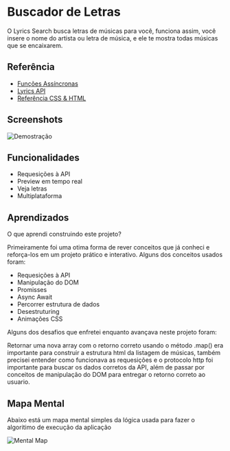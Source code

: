 
# Buscador de Letras

O Lyrics Search busca letras de músicas para você, funciona assim, 
você insere o nome do artista ou letra de música, e ele te mostra todas
músicas que se encaixarem.




## Referência

 - [Funções Assíncronas](https://developer.mozilla.org/pt-BR/docs/Web/JavaScript/Reference/Statements/async_function)
 - [Lyrics API](https://www.lyrics.com/lyrics_api.php)
 - [Referência CSS & HTML](https://github.com/Roger-Melo/lyrics-search)
## Screenshots

![Demostração](https://user-images.githubusercontent.com/96027900/183812535-55856cc7-57a5-44e7-9ae4-7561d8e8dd96.gif)


## Funcionalidades

- Requesições à API
- Preview em tempo real
- Veja letras
- Multiplataforma


## Aprendizados

O que aprendi construindo este projeto?

Primeiramente foi uma otima forma de rever conceitos que já conheci e
reforça-los em um projeto prático e interativo. Alguns dos conceitos usados
foram:

- Requesições à API
- Manipulação do DOM 
- Promisses
- Async Await
- Percorrer estrutura de dados
- Desestruturing
- Animações CSS

Alguns dos desafios que enfretei enquanto avançava neste projeto foram:

Retornar uma nova array com o retorno correto usando o método .map() era
importante para construir a estrutura html da listagem de músicas, também precisei
entender como funcionava as requesições e o protocolo http foi importante para buscar 
os dados corretos da API, além de passar por conceitos de manipulação do DOM
para entregar o retorno correto ao usuario.

## Mapa Mental

Abaixo está um mapa mental simples da lógica usada para fazer o algoritimo de execução da aplicação

![Mental Map](https://user-images.githubusercontent.com/96027900/183810051-97b69004-ced2-4622-a530-ab3679287001.png)

